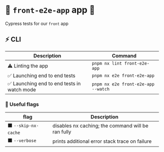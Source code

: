 # 🚀 `front-e2e-app` app 🚀

Cypress tests for our `front` app

## ⚡ CLI

| Description                                 | Command                             |
| ------------------------------------------- | ----------------------------------- |
| ⚠️ Linting the app                          | `pnpm nx lint front-e2e-app`        |
| ✅ Launching end to end tests               | `pnpm nx e2e front-e2e-app`         |
| ✅ Launching end to end tests in watch mode | `pnpm nx e2e front-e2e-app --watch` |

### 🔶 Useful flags

| flag                 | Description                                        |
| -------------------- | -------------------------------------------------- |
| ⬛ `--skip-nx-cache` | disables nx caching; the command will be ran fully |
| ⬛ `--verbose`       | prints additional error stack trace on failure     |
